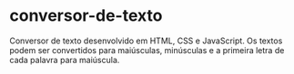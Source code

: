 # conversor-de-texto
Conversor de texto desenvolvido em HTML, CSS e JavaScript. Os textos podem ser convertidos para maiúsculas, minúsculas e a primeira letra de cada palavra para maiúscula.
